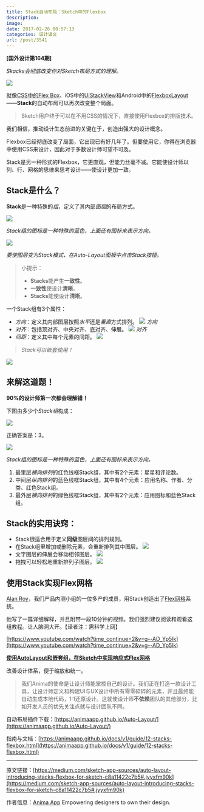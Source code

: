 ```yaml
---
title: Stack自动布局：Sketch中的Flexbox
description: 
image: 
date: 2017-02-26 00:57:13
categories: 设计译文
url: /post/3541
---
```


**[国外设计第164期]**

*Skacks会彻底改变你对Sketch布局方式的理解。*

![](https://storage.fleek-internal.com/0a3a8890-e65e-47ce-93d7-0442b9209d38-bucket/blog/posts/2017-02/02-24/1-IjqstHVq3OGLQtqYACVgNA.gif)

就像[CSS中的Flex Box](https://css-tricks.com/snippets/css/a-guide-to-flexbox/)、iOS中的[UIStackView](https://www.raywenderlich.com/114552/uistackview-tutorial-introducing-stack-views)和Android中的[FlexboxLayout](https://github.com/google/flexbox-layout)——**Stack**的自动布局可以再次改变整个局面。

> Sketch用户终于可以在不用CSS的情况下，直接使用Flexbox的排版技术。

我们相信，推动设计生态前进的关键在于，创造出强大的设计概念。

Flexbox已经彻底改变了局面，它出现已有好几年了。但要使用它，你得在浏览器中使用CSS来设计，因此对于多数设计师可望不可及。

Stack是另一种形式的Flexbox，它更直观，但能力丝毫不减。它能使设计师以列、行、网格的思维来思考设计——使设计更加一致。

## **Stack**是什么？

**Stack**是一种特殊的*组*，定义了其内部*图层*的布局方式。

![](https://storage.fleek-internal.com/0a3a8890-e65e-47ce-93d7-0442b9209d38-bucket/blog/posts/2017-02/02-24/1-uHeThlg0lB65kTcUkrSJQg.png)

*Stack组的图标是一种特殊的蓝色，上面还有图标来表示方向。*

![](https://storage.fleek-internal.com/0a3a8890-e65e-47ce-93d7-0442b9209d38-bucket/blog/posts/2017-02/02-24/1-7NbmCjfNNEwSnh0gTD7vnQ.png)

*要使图层变为Stack模式，在Auto-Layout面板中点击Stack按钮。*

> 小提示：
> - **Stacks**能产生**一致性**。
> - **一致性**使设计**清晰**。
> - **Stacks**能使设计**清晰**。

一个Stack组有3个属性：

- *方向*：定义其内部图层按照*水平*还是*垂直*方式排列。
    ![](https://storage.fleek-internal.com/0a3a8890-e65e-47ce-93d7-0442b9209d38-bucket/blog/posts/2017-02/02-24/1-sAimwEhMxx2WwM1Ah76-AA.gif)
    *方向*
- *对齐*：包括顶对齐、中央对齐、底对齐、伸展。
    ![](https://storage.fleek-internal.com/0a3a8890-e65e-47ce-93d7-0442b9209d38-bucket/blog/posts/2017-02/02-24/1-rzprFGD1zbB2PpCwJnQ-vg.gif)
    *对齐*
- *间距*：定义其中每个元素的间距。
    ![](https://storage.fleek-internal.com/0a3a8890-e65e-47ce-93d7-0442b9209d38-bucket/blog/posts/2017-02/02-24/1-gEkN2HgGCHq8fCXfCFbJ6Q.gif)

> *Stack可以嵌套使用！*

![](https://storage.fleek-internal.com/0a3a8890-e65e-47ce-93d7-0442b9209d38-bucket/blog/posts/2017-02/02-24/1-bkdGZNtR8MeedhcouuLHSw.gif)

## 来解这道题！

**90%的设计师第一次都会理解错！**

下图由多少个*Stack组*构成：

![](https://storage.fleek-internal.com/0a3a8890-e65e-47ce-93d7-0442b9209d38-bucket/blog/posts/2017-02/02-24/1-uQTR5Fw0VMrmVrF9EeHL9w.png)

正确答案是：3。

![](https://storage.fleek-internal.com/0a3a8890-e65e-47ce-93d7-0442b9209d38-bucket/blog/posts/2017-02/02-24/1-1zBHWsMzI011GOTQSk8SxA.png)

*Stack组的图标是一种特殊的蓝色，上面还有图标来表示方向。*

1. 最里层*横向排列*的红色线框Stack组，其中有2个元素：星星和评论数。
2. 中间层*纵向排列*的蓝色线框Stack组，其中有4个元素：应用名称、作者、分类、红色Stack组。
3. 最外层*横向排列*的绿色线框Stack组，其中有2个元素：应用图标和蓝色Stack组。

## Stack的实用诀窍：

- Stack很适合用于定义**同级**图层间的排列规则。
- 在Stack组里增加或删除元素，会重新排列其中图层。
    ![](https://storage.fleek-internal.com/0a3a8890-e65e-47ce-93d7-0442b9209d38-bucket/blog/posts/2017-02/02-24/1-Wl2bIzICvEbiNIm_WTDPtg.gif)
- 文字图层的伸展会移动相邻图层。
    ![](https://storage.fleek-internal.com/0a3a8890-e65e-47ce-93d7-0442b9209d38-bucket/blog/posts/2017-02/02-24/1-3KNYU1p478jpCVlz-6joTA.gif)
- 拖拽可以轻松地重新排列子图层。
    ![](https://storage.fleek-internal.com/0a3a8890-e65e-47ce-93d7-0442b9209d38-bucket/blog/posts/2017-02/02-24/1-V4_Axkl8r8JXcpuhBn6obw.gif)

## 使用Stack实现Flex网格

[Alan Roy](https://medium.com/@alanontheweb)，我们产品内测小组的一位多产的成员，用Stack创造出了[Flex网格](https://medium.com/@alanontheweb/responsive-flex-grid-in-sketch-using-autolayout-and-stacked-groups-ec8cfdf5df3f#.i40fnkdo8)系统。

他写了一篇详细解释，并且附带一段10分钟的视频。我们强烈建议阅读和观看这组教程。让人脑洞大开。【译者注：需科学上网】

[https://www.youtube.com/watch?time_continue=2&v=g--AD_Yp5lk](https://www.youtube.com/watch?time_continue=2&v=g--AD_Yp5lk)

[**使用AutoLayout和嵌套组，在Sketch中实现响应式Flex网格**](https://medium.com/@alanontheweb/responsive-flex-grid-in-sketch-using-autolayout-and-stacked-groups-ec8cfdf5df3f)

改善设计体系，便于缩放和统一。

> 我们Anima的使命是让设计师能掌控自己的设计。我们正在打造一款设计工具，让设计师定义和构建UI与UX设计中所有零零碎碎的元素，并且最终能自动生成本地代码，1:1还原设计。这就使设计师**不依赖**团队的其他部分，比如开发人员的优先关注点就与设计团队不同。

自动布局插件下载：[https://animaapp.github.io/Auto-Layout/](https://animaapp.github.io/Auto-Layout/)

指南与文档：[https://animaapp.github.io/docs/v1/guide/12-stacks-flexbox.html](https://animaapp.github.io/docs/v1/guide/12-stacks-flexbox.html)

---

原文链接：[https://medium.com/sketch-app-sources/auto-layout-introducing-stacks-flexbox-for-sketch-c8a11422c7b5#.jyyxfm90k](https://medium.com/sketch-app-sources/auto-layout-introducing-stacks-flexbox-for-sketch-c8a11422c7b5#.jyyxfm90k)

作者信息：[Anima App](https://medium.com/@AnimaApp)
Empowering designers to own their design.